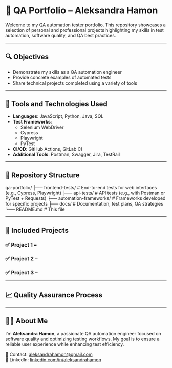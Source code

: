 # 🎯 QA Portfolio – Aleksandra Hamon

Welcome to my QA automation tester portfolio. This repository showcases a selection of personal and professional projects highlighting my skills in test automation, software quality, and QA best practices.

---

## 🔍 Objectives

- Demonstrate my skills as a QA automation engineer
- Provide concrete examples of automated tests
- Share technical projects completed using a variety of tools

---

## 🧪 Tools and Technologies Used

- **Languages**: JavaScript, Python, Java, SQL
- **Test Frameworks**:
  - Selenium WebDriver
  - Cypress
  - Playwright
  - PyTest
- **CI/CD**: GitHub Actions, GitLab CI
- **Additional Tools**: Postman, Swagger, Jira, TestRail

---

## 📁 Repository Structure

qa-portfolio/
├── frontend-tests/ # End-to-end tests for web interfaces (e.g., Cypress, Playwright)
├── api-tests/ # API tests (e.g., with Postman or PyTest + Requests)
├── automation-frameworks/ # Frameworks developed for specific projects
├── docs/ # Documentation, test plans, QA strategies
└── README.md # This file


---

## 📂 Included Projects

### ✅ Project 1 – 

### ✅ Project 2 –

### ✅ Project 3 – 


---

## 📈 Quality Assurance Process


---

## 🙋‍♀️ About Me

I’m **Aleksandra Hamon**, a passionate QA automation engineer focused on software quality and optimizing testing workflows. My goal is to ensure a reliable user experience while enhancing test efficiency.

📧 Contact: aleksandrahamon@gmail.com  
💼 LinkedIn: [linkedin.com/in/aleksandrahamon](https://linkedin.com/in/aleksandrahamon)
